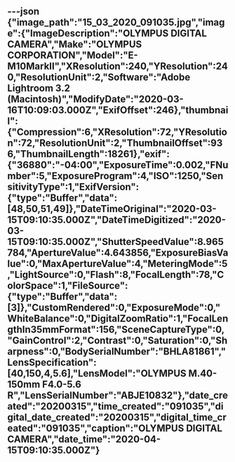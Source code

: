 ---json
{"image_path":"15_03_2020_091035.jpg","image":{"ImageDescription":"OLYMPUS DIGITAL CAMERA","Make":"OLYMPUS CORPORATION","Model":"E-M10MarkII","XResolution":240,"YResolution":240,"ResolutionUnit":2,"Software":"Adobe Lightroom 3.2 (Macintosh)","ModifyDate":"2020-03-16T10:09:03.000Z","ExifOffset":246},"thumbnail":{"Compression":6,"XResolution":72,"YResolution":72,"ResolutionUnit":2,"ThumbnailOffset":936,"ThumbnailLength":18261},"exif":{"36880":"-04:00","ExposureTime":0.002,"FNumber":5,"ExposureProgram":4,"ISO":1250,"SensitivityType":1,"ExifVersion":{"type":"Buffer","data":[48,50,51,49]},"DateTimeOriginal":"2020-03-15T09:10:35.000Z","DateTimeDigitized":"2020-03-15T09:10:35.000Z","ShutterSpeedValue":8.965784,"ApertureValue":4.643856,"ExposureBiasValue":0,"MaxApertureValue":4,"MeteringMode":5,"LightSource":0,"Flash":8,"FocalLength":78,"ColorSpace":1,"FileSource":{"type":"Buffer","data":[3]},"CustomRendered":0,"ExposureMode":0,"WhiteBalance":0,"DigitalZoomRatio":1,"FocalLengthIn35mmFormat":156,"SceneCaptureType":0,"GainControl":2,"Contrast":0,"Saturation":0,"Sharpness":0,"BodySerialNumber":"BHLA81861","LensSpecification":[40,150,4,5.6],"LensModel":"OLYMPUS M.40-150mm F4.0-5.6 R","LensSerialNumber":"ABJE10832"},"date_created":"20200315","time_created":"091035","digital_date_created":"20200315","digital_time_created":"091035","caption":"OLYMPUS DIGITAL CAMERA","date_time":"2020-04-15T09:10:35.000Z"}
---